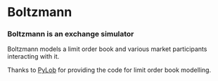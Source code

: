 # Boltzmann
### Boltzmann is an exchange simulator

Boltzmann models a limit order book and various market participants interacting with it.

Thanks to [PyLob](https://github.com/DrAshBooth/PyLOB) for providing the code for limit order book modelling.
